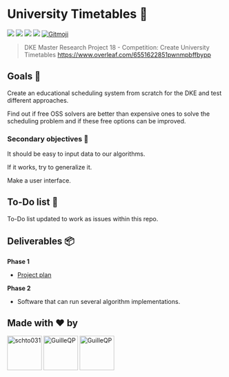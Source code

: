 # University Timetables 📅

![](https://img.shields.io/badge/-Maastricht_University-blue?style=flat-square) ![](https://img.shields.io/badge/field-AI-green?style=flat-square) ![](https://img.shields.io/badge/made_with-Python-red?style=flat-square) ![](https://img.shields.io/badge/docs-Markdown-lightblue?style=flat-square) <a href="https://gitmoji.carloscuesta.me"> <img src="https://img.shields.io/badge/gitmoji-%20😜%20😍-FFDD67.svg?style=flat-square" alt="Gitmoji"></a>

>DKE Master Research Project 18 - Competition: Create University Timetables
https://www.overleaf.com/6551622851pwnmpbffbypp
## Goals 🥇
Create an educational scheduling system from scratch for the DKE and test different approaches.

Find out if free OSS solvers are better than expensive ones to solve the scheduling problem and if these free options can be improved.

### Secondary objectives 🥈
It should be easy to input data to our algorithms.

If it works, try to generalize it.

Make a user interface.

## To-Do list 📑
To-Do list updated to work as issues within this repo.

## Deliverables 📦
**Phase 1**
- [Project plan](MRP_Timetabling_at_DKE_PPlan.pdf)

**Phase 2**
- Software that can run several algorithm implementations.

## Made with ❤ by

<a href="https://github.com/pdisbeschl"><img src="https://avatars1.githubusercontent.com/u/11519995?s=400&v=4" title="schto031" width="80" height="80"></a>   <a href="https://github.com/GuilleQP"><img src="https://avatars0.githubusercontent.com/u/36505071?s=400&v=4" title="GuilleQP" width="80" height="80"></a>   <a href="https://github.com/Dexter192"><img src="https://avatars2.githubusercontent.com/u/15359953?s=460&v=4" title="GuilleQP" width="80" height="80"></a>